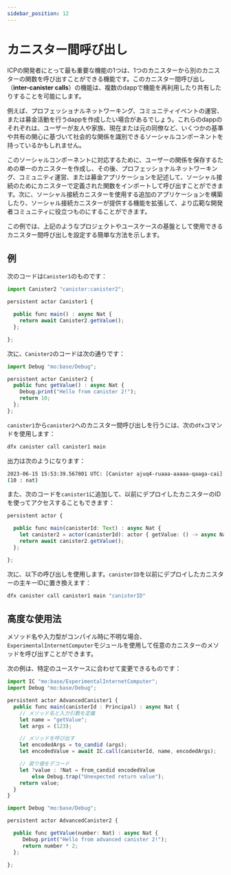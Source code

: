 ```yaml
---
sidebar_position: 12
---
```


# カニスター間呼び出し

ICPの開発者にとって最も重要な機能の1つは、1つのカニスターから別のカニスターの関数を呼び出すことができる機能です。このカニスター間呼び出し（**inter-canister calls**）の機能は、複数のdappで機能を再利用したり共有したりすることを可能にします。

例えば、プロフェッショナルネットワーキング、コミュニティイベントの運営、または募金活動を行うdappを作成したい場合があるでしょう。これらのdappのそれぞれは、ユーザーが友人や家族、現在または元の同僚など、いくつかの基準や共有の関心に基づいて社会的な関係を識別できるソーシャルコンポーネントを持っているかもしれません。

このソーシャルコンポーネントに対応するために、ユーザーの関係を保存するための単一のカニスターを作成し、その後、プロフェッショナルネットワーキング、コミュニティ運営、または募金アプリケーションを記述して、ソーシャル接続のためにカニスターで定義された関数をインポートして呼び出すことができます。次に、ソーシャル接続カニスターを使用する追加のアプリケーションを構築したり、ソーシャル接続カニスターが提供する機能を拡張して、より広範な開発者コミュニティに役立つものにすることができます。

この例では、上記のようなプロジェクトやユースケースの基盤として使用できるカニスター間呼び出しを設定する簡単な方法を示します。

## 例

次のコードは`Canister1`のものです：

```ts
import Canister2 "canister:canister2";

persistent actor Canister1 {

  public func main() : async Nat {
    return await Canister2.getValue();
  };

};
```

次に、`Canister2`のコードは次の通りです：

```ts
import Debug "mo:base/Debug";

persistent actor Canister2 {
  public func getValue() : async Nat {
    Debug.print("Hello from canister 2!");
    return 10;
  };
};
```

`canister1`から`canister2`へのカニスター間呼び出しを行うには、次の`dfx`コマンドを使用します：

```sh
dfx canister call canister1 main
```

出力は次のようになります：

```sh
2023-06-15 15:53:39.567801 UTC: [Canister ajuq4-ruaaa-aaaaa-qaaga-cai] Hello from canister 2!
(10 : nat)
```

また、次のコードを`canister1`に追加して、以前にデプロイしたカニスターのIDを使ってアクセスすることもできます：

```ts
persistent actor {

  public func main(canisterId: Text) : async Nat {
    let canister2 = actor(canisterId): actor { getValue: () -> async Nat };
    return await canister2.getValue();
  };

};
```

次に、以下の呼び出しを使用します。`canisterID`を以前にデプロイしたカニスターの主キーIDに置き換えます：

```sh
dfx canister call canister1 main "canisterID"
```

## 高度な使用法

メソッド名や入力型がコンパイル時に不明な場合、`ExperimentalInternetComputer`モジュールを使用して任意のカニスターのメソッドを呼び出すことができます。

次の例は、特定のユースケースに合わせて変更できるものです：

```ts
import IC "mo:base/ExperimentalInternetComputer";
import Debug "mo:base/Debug";

persistent actor AdvancedCanister1 {
  public func main(canisterId : Principal) : async Nat {
    // メソッド名と入力引数を定義
    let name = "getValue";
    let args = (123);

    // メソッドを呼び出す
    let encodedArgs = to_candid (args);
    let encodedValue = await IC.call(canisterId, name, encodedArgs);

    // 戻り値をデコード
    let ?value : ?Nat = from_candid encodedValue
        else Debug.trap("Unexpected return value");
    return value;
  }
}
```

```ts
import Debug "mo:base/Debug";

persistent actor AdvancedCanister2 {

  public func getValue(number: Nat) : async Nat {
     Debug.print("Hello from advanced canister 2!");
     return number * 2;
  };

};
```
